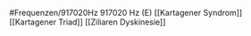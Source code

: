 #Frequenzen/917020Hz
917020 Hz (E)
[[Kartagener Syndrom]]
[[Kartagener Triad]]
[[Ziliaren Dyskinesie]]
